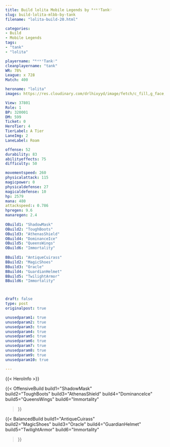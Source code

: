 ```yaml
---
title: Build lolita Mobile Legends by ᴿᵉᵏᵗTank♡
slug: build-lolita-mlbb-by-tank
filename: "lolita-build-20.html"

categories: 
- Build 
- Mobile Legends
tags: 
- "tank"
- "lolita"

playername: "ᴿᵉᵏᵗTank♡"
cleanplayername: "tank"
WR: 78%
League: x 728
Match: 400 

heroname: "lolita"
images: https://res.cloudinary.com/drlhixyyd/image/fetch/c_fill,g_face,f_auto/https://cdn2-build.mobagenie.my.id/p/images/banner/full/lolita.jpg

View: 37801 
Role: 1 
BP: 320001
DM: 599 
Ticket: 0 
HeroTier: 4 
TierLabel: A Tier 
LaneImg: 2
LaneLabel: Roam

offense: 52 
durability: 83 
abilityeffects: 75 
difficulty: 50 

movementspeed: 260
physicalattack: 115
magicpower: 0
physicaldefense: 27
magicaldefense: 10
hp: 2579
mana: 480
attackspeed:: 0.786
hpregen: 9.6
manaregen: 2.4
 
OBuild1: "ShadowMask"  
OBuild2: "ToughBoots" 
OBuild3: "AthenasShield" 
OBuild4: "DominanceIce" 
OBuild5: "QueensWings" 
OBuild6: "Immortality" 
 
BBuild1: "AntiqueCuirass"  
BBuild2: "MagicShoes" 
BBuild3: "Oracle" 
BBuild4: "GuardianHelmet" 
BBuild5: "TwilightArmor" 
BBuild6: "Immortality"



draft: false
type: post
originalpost: true

unusedparam1: true
unusedparam2: true
unusedparam3: true
unusedparam4: true
unusedparam5: true
unusedparam6: true
unusedparam7: true
unusedparam8: true
unusedparam9: true
unusedparam10: true

---
```


{{< HeroInfo >}} 

{{< OffensiveBuild 
build1="ShadowMask"  
build2="ToughBoots" 
build3="AthenasShield" 
build4="DominanceIce" 
build5="QueensWings" 
build6="Immortality" 
 >}} 

{{< BalancedBuild 
build1="AntiqueCuirass"  
build2="MagicShoes" 
build3="Oracle" 
build4="GuardianHelmet" 
build5="TwilightArmor" 
build6="Immortality" 
 >}}

